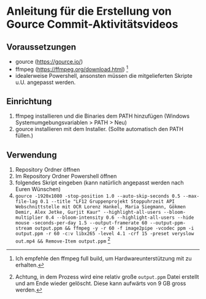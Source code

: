 # Anleitung für die Erstellung von Gource Commit-Aktivitätsvideos

## Voraussetzungen

- gource (https://gource.io/)
- ffmpeg (https://ffmpeg.org/download.html) [^1]
- idealerweise Powershell, ansonsten müssen die mitgelieferten Skripte u.U. angepasst werden.

## Einrichtung

1. ffmpeg installieren und die Binaries dem PATH hinzufügen (Windows Systemumgebungsvariablen > PATH > Neu)
2. gource installieren mit dem Installer. (Sollte automatisch den PATH füllen.)

## Verwendung

1. Repository Ordner öffnen
2. Im Repository Ordner Powershell öffnen
3. folgendes Skript eingeben (kann natürlich angepasst werden nach Euren Wünschen)
4. ```gource -1920x1080 -stop-position 1.0 --auto-skip-seconds 0.5 --max-file-lag 0.1 --title "LF12 Gruppenprojekt Stoppuhrzeit API Webschnittstelle mit OCR Lorenz Hankel, Maria Siegmann, Gökmen Demir, Alex Jetke, Gurjit Kaur" --highlight-all-users --bloom-multiplier 0.4 --bloom-intensity 0.6 --highlight-all-users --hide mouse -seconds-per-day 1.5 --output-framerate 60 --output-ppm-stream output.ppm && ffmpeg -y -r 60 -f image2pipe -vcodec ppm -i output.ppm -r 60 -c:v libx265 -level 4.1 -crf 15 -preset veryslow out.mp4 && Remove-Item output.ppm```  [^2]

[^1]: Ich empfehle den ffmpeg full build, um Hardwareunterstützung mit zu erhalten.

[^2]: Achtung, in dem Prozess wird eine relativ große `output.ppm` Datei erstellt und am Ende wieder gelöscht. Diese kann aufwärts von 9 GB gross werden.